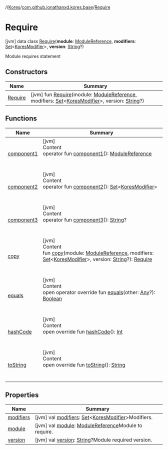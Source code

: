 //[Kores](../../index.md)/[com.github.jonathanxd.kores.base](../index.md)/[Require](index.md)



# Require  
 [jvm] data class [Require](index.md)(**module**: [ModuleReference](../-module-reference/index.md), **modifiers**: [Set](https://kotlinlang.org/api/latest/jvm/stdlib/kotlin.collections/-set/index.html)<[KoresModifier](../-kores-modifier/index.md)>, **version**: [String](https://kotlinlang.org/api/latest/jvm/stdlib/kotlin/-string/index.html)?)

Module requires statement

   


## Constructors  
  
|  Name|  Summary| 
|---|---|
| <a name="com.github.jonathanxd.kores.base/Require/Require/#com.github.jonathanxd.kores.base.ModuleReference#kotlin.collections.Set[com.github.jonathanxd.kores.base.KoresModifier]#kotlin.String?/PointingToDeclaration/"></a>[Require](-require.md)| <a name="com.github.jonathanxd.kores.base/Require/Require/#com.github.jonathanxd.kores.base.ModuleReference#kotlin.collections.Set[com.github.jonathanxd.kores.base.KoresModifier]#kotlin.String?/PointingToDeclaration/"></a> [jvm] fun [Require](-require.md)(module: [ModuleReference](../-module-reference/index.md), modifiers: [Set](https://kotlinlang.org/api/latest/jvm/stdlib/kotlin.collections/-set/index.html)<[KoresModifier](../-kores-modifier/index.md)>, version: [String](https://kotlinlang.org/api/latest/jvm/stdlib/kotlin/-string/index.html)?)   <br>


## Functions  
  
|  Name|  Summary| 
|---|---|
| <a name="com.github.jonathanxd.kores.base/Require/component1/#/PointingToDeclaration/"></a>[component1](component1.md)| <a name="com.github.jonathanxd.kores.base/Require/component1/#/PointingToDeclaration/"></a>[jvm]  <br>Content  <br>operator fun [component1](component1.md)(): [ModuleReference](../-module-reference/index.md)  <br><br><br>
| <a name="com.github.jonathanxd.kores.base/Require/component2/#/PointingToDeclaration/"></a>[component2](component2.md)| <a name="com.github.jonathanxd.kores.base/Require/component2/#/PointingToDeclaration/"></a>[jvm]  <br>Content  <br>operator fun [component2](component2.md)(): [Set](https://kotlinlang.org/api/latest/jvm/stdlib/kotlin.collections/-set/index.html)<[KoresModifier](../-kores-modifier/index.md)>  <br><br><br>
| <a name="com.github.jonathanxd.kores.base/Require/component3/#/PointingToDeclaration/"></a>[component3](component3.md)| <a name="com.github.jonathanxd.kores.base/Require/component3/#/PointingToDeclaration/"></a>[jvm]  <br>Content  <br>operator fun [component3](component3.md)(): [String](https://kotlinlang.org/api/latest/jvm/stdlib/kotlin/-string/index.html)?  <br><br><br>
| <a name="com.github.jonathanxd.kores.base/Require/copy/#com.github.jonathanxd.kores.base.ModuleReference#kotlin.collections.Set[com.github.jonathanxd.kores.base.KoresModifier]#kotlin.String?/PointingToDeclaration/"></a>[copy](copy.md)| <a name="com.github.jonathanxd.kores.base/Require/copy/#com.github.jonathanxd.kores.base.ModuleReference#kotlin.collections.Set[com.github.jonathanxd.kores.base.KoresModifier]#kotlin.String?/PointingToDeclaration/"></a>[jvm]  <br>Content  <br>fun [copy](copy.md)(module: [ModuleReference](../-module-reference/index.md), modifiers: [Set](https://kotlinlang.org/api/latest/jvm/stdlib/kotlin.collections/-set/index.html)<[KoresModifier](../-kores-modifier/index.md)>, version: [String](https://kotlinlang.org/api/latest/jvm/stdlib/kotlin/-string/index.html)?): [Require](index.md)  <br><br><br>
| <a name="kotlin/Any/equals/#kotlin.Any?/PointingToDeclaration/"></a>[equals](../../com.github.jonathanxd.kores.util/-simple-resolver/index.md#%5Bkotlin%2FAny%2Fequals%2F%23kotlin.Any%3F%2FPointingToDeclaration%2F%5D%2FFunctions%2F-1211764316)| <a name="kotlin/Any/equals/#kotlin.Any?/PointingToDeclaration/"></a>[jvm]  <br>Content  <br>open operator override fun [equals](../../com.github.jonathanxd.kores.util/-simple-resolver/index.md#%5Bkotlin%2FAny%2Fequals%2F%23kotlin.Any%3F%2FPointingToDeclaration%2F%5D%2FFunctions%2F-1211764316)(other: [Any](https://kotlinlang.org/api/latest/jvm/stdlib/kotlin/-any/index.html)?): [Boolean](https://kotlinlang.org/api/latest/jvm/stdlib/kotlin/-boolean/index.html)  <br><br><br>
| <a name="kotlin/Any/hashCode/#/PointingToDeclaration/"></a>[hashCode](../../com.github.jonathanxd.kores.util/-simple-resolver/index.md#%5Bkotlin%2FAny%2FhashCode%2F%23%2FPointingToDeclaration%2F%5D%2FFunctions%2F-1211764316)| <a name="kotlin/Any/hashCode/#/PointingToDeclaration/"></a>[jvm]  <br>Content  <br>open override fun [hashCode](../../com.github.jonathanxd.kores.util/-simple-resolver/index.md#%5Bkotlin%2FAny%2FhashCode%2F%23%2FPointingToDeclaration%2F%5D%2FFunctions%2F-1211764316)(): [Int](https://kotlinlang.org/api/latest/jvm/stdlib/kotlin/-int/index.html)  <br><br><br>
| <a name="kotlin/Any/toString/#/PointingToDeclaration/"></a>[toString](../../com.github.jonathanxd.kores.util/-simple-resolver/index.md#%5Bkotlin%2FAny%2FtoString%2F%23%2FPointingToDeclaration%2F%5D%2FFunctions%2F-1211764316)| <a name="kotlin/Any/toString/#/PointingToDeclaration/"></a>[jvm]  <br>Content  <br>open override fun [toString](../../com.github.jonathanxd.kores.util/-simple-resolver/index.md#%5Bkotlin%2FAny%2FtoString%2F%23%2FPointingToDeclaration%2F%5D%2FFunctions%2F-1211764316)(): [String](https://kotlinlang.org/api/latest/jvm/stdlib/kotlin/-string/index.html)  <br><br><br>


## Properties  
  
|  Name|  Summary| 
|---|---|
| <a name="com.github.jonathanxd.kores.base/Require/modifiers/#/PointingToDeclaration/"></a>[modifiers](modifiers.md)| <a name="com.github.jonathanxd.kores.base/Require/modifiers/#/PointingToDeclaration/"></a> [jvm] val [modifiers](modifiers.md): [Set](https://kotlinlang.org/api/latest/jvm/stdlib/kotlin.collections/-set/index.html)<[KoresModifier](../-kores-modifier/index.md)>Modifiers.   <br>
| <a name="com.github.jonathanxd.kores.base/Require/module/#/PointingToDeclaration/"></a>[module](module.md)| <a name="com.github.jonathanxd.kores.base/Require/module/#/PointingToDeclaration/"></a> [jvm] val [module](module.md): [ModuleReference](../-module-reference/index.md)Module to require.   <br>
| <a name="com.github.jonathanxd.kores.base/Require/version/#/PointingToDeclaration/"></a>[version](version.md)| <a name="com.github.jonathanxd.kores.base/Require/version/#/PointingToDeclaration/"></a> [jvm] val [version](version.md): [String](https://kotlinlang.org/api/latest/jvm/stdlib/kotlin/-string/index.html)?Module required version.   <br>

